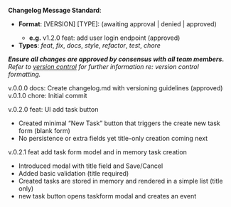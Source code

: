 **Changelog Message Standard**:
- **Format**: [VERSION] [TYPE]: <description> (awaiting approval | denied | approved)
  - **e.g.** v1.2.0 feat: add user login endpoint (approved)
- **Types**: *feat*, *fix*, *docs*, *style*, *refactor*, *test*, *chore*

__***Ensure all changes are approved by consensus with all team members.***__ <br />
*Refer to [version control](https://scu-it.atlassian.net/wiki/spaces/MSD425GC2/pages/329744404/Configuration+Management#3.-Version-Control) for further information re: version control formatting.*

v.0.0.0 docs: Create changelog.md with versioning guidelines (approved)
v.0.1.0 chore: Initial commit

v.0.2.0 feat: UI add task button
- Created minimal “New Task” button that triggers the create new task form (blank form)
- No persistence or extra fields yet title-only creation coming next

 v.0.2.1 feat add task form model and in memory task creation
 - Introduced <TaskForm> modal with title field and Save/Cancel
 - Added basic validation (title required)
 - Created tasks are stored in memory and rendered in a simple list (title only)
 - new task button opens taskform modal and creates an event

